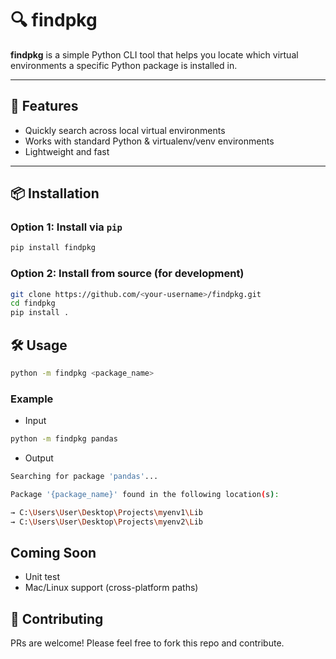 # 🔍 findpkg

**findpkg** is a simple Python CLI tool that helps you locate which virtual environments a specific Python package is installed in.

---

## 🚀 Features

- Quickly search across local virtual environments
- Works with standard Python & virtualenv/venv environments
- Lightweight and fast

---

## 📦 Installation

### Option 1: Install via `pip`

```bash
pip install findpkg
```

### Option 2: Install from source (for development)
```bash
git clone https://github.com/<your-username>/findpkg.git
cd findpkg
pip install .
```

## 🛠 Usage
```bash
python -m findpkg <package_name>
```

### Example
- Input
```bash
python -m findpkg pandas
```

- Output
```bash
Searching for package 'pandas'...

Package '{package_name}' found in the following location(s):

→ C:\Users\User\Desktop\Projects\myenv1\Lib
→ C:\Users\User\Desktop\Projects\myenv2\Lib
```

## Coming Soon
 - Unit test
 - Mac/Linux support (cross-platform paths)



## 🤝 Contributing
PRs are welcome! Please feel free to fork this repo and contribute.

